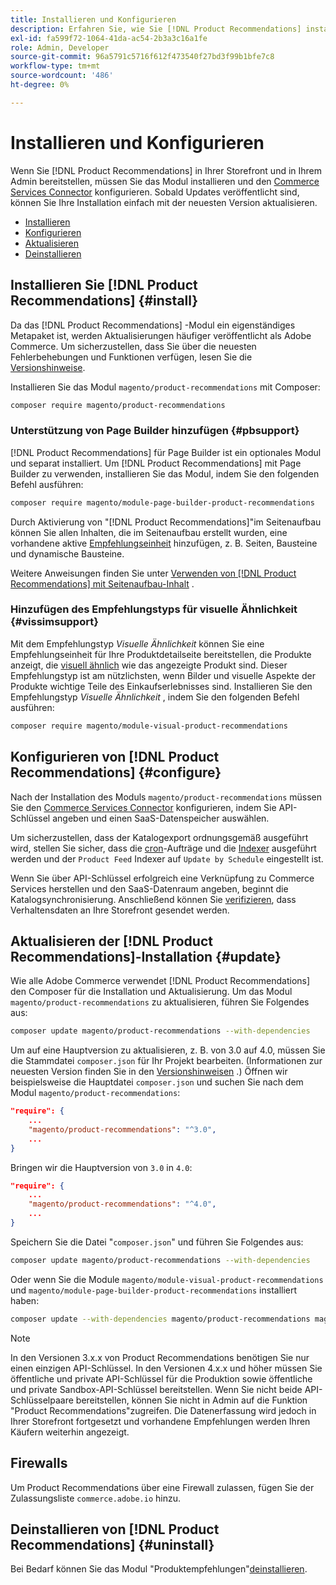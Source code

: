 ```yaml
---
title: Installieren und Konfigurieren
description: Erfahren Sie, wie Sie [!DNL Product Recommendations] installieren, aktualisieren und deinstallieren.
exl-id: fa599f72-1064-41da-ac54-2b3a3c16a1fe
role: Admin, Developer
source-git-commit: 96a5791c5716f612f473540f27bd3f99b1bfe7c8
workflow-type: tm+mt
source-wordcount: '486'
ht-degree: 0%

---
```


# Installieren und Konfigurieren

Wenn Sie [!DNL Product Recommendations] in Ihrer Storefront und in Ihrem Admin bereitstellen, müssen Sie das Modul installieren und den [Commerce Services Connector](../landing/saas.md) konfigurieren. Sobald Updates veröffentlicht sind, können Sie Ihre Installation einfach mit der neuesten Version aktualisieren.

- [Installieren](#install)
- [Konfigurieren](#configure)
- [Aktualisieren](#update)
- [Deinstallieren](#uninstall)

## Installieren Sie [!DNL Product Recommendations] {#install}

Da das [!DNL Product Recommendations] -Modul ein eigenständiges Metapaket ist, werden Aktualisierungen häufiger veröffentlicht als Adobe Commerce. Um sicherzustellen, dass Sie über die neuesten Fehlerbehebungen und Funktionen verfügen, lesen Sie die [Versionshinweise](release-notes.md).

Installieren Sie das Modul `magento/product-recommendations` mit Composer:

```bash
composer require magento/product-recommendations
```

### Unterstützung von Page Builder hinzufügen {#pbsupport}

[!DNL Product Recommendations] für Page Builder ist ein optionales Modul und separat installiert. Um [!DNL Product Recommendations] mit Page Builder zu verwenden, installieren Sie das Modul, indem Sie den folgenden Befehl ausführen:

```bash
composer require magento/module-page-builder-product-recommendations
```

Durch Aktivierung von &quot;[!DNL Product Recommendations]&quot;im Seitenaufbau können Sie allen Inhalten, die im Seitenaufbau erstellt wurden, eine vorhandene aktive [Empfehlungseinheit](https://experienceleague.adobe.com/docs/commerce-admin/page-builder/add-content/recommendations.html) hinzufügen, z. B. Seiten, Bausteine und dynamische Bausteine.

Weitere Anweisungen finden Sie unter [Verwenden von [!DNL Product Recommendations] mit Seitenaufbau-Inhalt](page-builder.md) .

### Hinzufügen des Empfehlungstyps für visuelle Ähnlichkeit {#vissimsupport}

Mit dem Empfehlungstyp _Visuelle Ähnlichkeit_ können Sie eine Empfehlungseinheit für Ihre Produktdetailseite bereitstellen, die Produkte anzeigt, die [visuell ähnlich](type.md#visualsim) wie das angezeigte Produkt sind. Dieser Empfehlungstyp ist am nützlichsten, wenn Bilder und visuelle Aspekte der Produkte wichtige Teile des Einkaufserlebnisses sind. Installieren Sie den Empfehlungstyp _Visuelle Ähnlichkeit_ , indem Sie den folgenden Befehl ausführen:

```bash
composer require magento/module-visual-product-recommendations
```

## Konfigurieren von [!DNL Product Recommendations] {#configure}

Nach der Installation des Moduls `magento/product-recommendations` müssen Sie den [Commerce Services Connector](https://experienceleague.adobe.com/docs/commerce-admin/config/services/saas.html) konfigurieren, indem Sie API-Schlüssel angeben und einen SaaS-Datenspeicher auswählen.

Um sicherzustellen, dass der Katalogexport ordnungsgemäß ausgeführt wird, stellen Sie sicher, dass die [cron](https://experienceleague.adobe.com/docs/commerce-operations/configuration-guide/cli/configure-cron-jobs.html)-Aufträge und die [Indexer](https://experienceleague.adobe.com/docs/commerce-operations/configuration-guide/cli/manage-indexers.html) ausgeführt werden und der `Product Feed` Indexer auf `Update by Schedule` eingestellt ist.

Wenn Sie über API-Schlüssel erfolgreich eine Verknüpfung zu Commerce Services herstellen und den SaaS-Datenraum angeben, beginnt die Katalogsynchronisierung. Anschließend können Sie [verifizieren](verify.md), dass Verhaltensdaten an Ihre Storefront gesendet werden.

## Aktualisieren der [!DNL Product Recommendations]-Installation {#update}

Wie alle Adobe Commerce verwendet [!DNL Product Recommendations] den Composer für die Installation und Aktualisierung. Um das Modul `magento/product-recommendations` zu aktualisieren, führen Sie Folgendes aus:

```bash
composer update magento/product-recommendations --with-dependencies
```

Um auf eine Hauptversion zu aktualisieren, z. B. von 3.0 auf 4.0, müssen Sie die Stammdatei `composer.json` für Ihr Projekt bearbeiten. (Informationen zur neuesten Version finden Sie in den [Versionshinweisen](release-notes.md) .) Öffnen wir beispielsweise die Hauptdatei `composer.json` und suchen Sie nach dem Modul `magento/product-recommendations`:

```json
"require": {
    ...
    "magento/product-recommendations": "^3.0",
    ...
}
```

Bringen wir die Hauptversion von `3.0` in `4.0`:

```json
"require": {
    ...
    "magento/product-recommendations": "^4.0",
    ...
}
```

Speichern Sie die Datei &quot;`composer.json`&quot; und führen Sie Folgendes aus:

```bash
composer update magento/product-recommendations --with-dependencies
```

Oder wenn Sie die Module `magento/module-visual-product-recommendations` und `magento/module-page-builder-product-recommendations` installiert haben:

```bash
composer update --with-dependencies magento/product-recommendations magento/module-visual-product-recommendations magento/module-page-builder-product-recommendations
```

>[!NOTE]
>
> In den Versionen 3.x.x von Product Recommendations benötigen Sie nur einen einzigen API-Schlüssel. In den Versionen 4.x.x und höher müssen Sie öffentliche und private API-Schlüssel für die Produktion sowie öffentliche und private Sandbox-API-Schlüssel bereitstellen. Wenn Sie nicht beide API-Schlüsselpaare bereitstellen, können Sie nicht in Admin auf die Funktion &quot;Product Recommendations&quot;zugreifen. Die Datenerfassung wird jedoch in Ihrer Storefront fortgesetzt und vorhandene Empfehlungen werden Ihren Käufern weiterhin angezeigt.

## Firewalls

Um Product Recommendations über eine Firewall zulassen, fügen Sie der Zulassungsliste `commerce.adobe.io` hinzu.

## Deinstallieren von [!DNL Product Recommendations] {#uninstall}

Bei Bedarf können Sie das Modul &quot;Produktempfehlungen&quot;[deinstallieren](https://experienceleague.adobe.com/docs/commerce-operations/installation-guide/tutorials/uninstall-modules.html).
